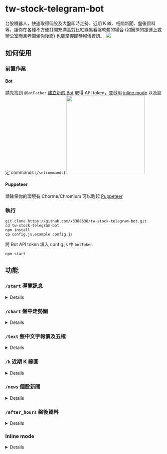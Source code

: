 # tw-stock-telegram-bot
台股機器人，快速取得個股及大盤即時走勢、近期 K 線、相關新聞、盤後資料等，讓你在各種不方便打開充滿高對比紅綠黑看盤軟體的場合 (如擁擠的捷運上或辦公室而且老闆坐你後面) 也能掌握即時報價資訊。
![](https://gist.githubusercontent.com/x3388638/82e341b43990c7851c9438dfdec43e3b/raw/7de5bf604e5f01d76febe5f668088c2a4518ff1c/tstb-1.png)

## 如何使用
### 前置作業
#### Bot
請先找到 `@BotFather` [建立新的 Bot](https://core.telegram.org/bots#6-botfather) 取得 API token，並啟用 [inline mode](https://core.telegram.org/bots/inline) 以及設定 commands (`/setcommands`)
<img src="https://gist.githubusercontent.com/x3388638/82e341b43990c7851c9438dfdec43e3b/raw/7de5bf604e5f01d76febe5f668088c2a4518ff1c/tstb-2.png" width="250" />

#### Puppeteer
請確保你的環境有 Chorme/Chromium 可以跑起 [Puppeteer](https://pptr.dev/)

### 執行
```
git clone https://github.com/x3388638/tw-stock-telegram-bot.git
cd tw-stock-telegram-bot
npm install
cp config.js.example config.js
```

將 Bot API token 填入 config.js 中 `botToken`

```
npm start
```

## 功能
### `/start` 導覽訊息
<details>
 <img src="https://gist.githubusercontent.com/x3388638/82e341b43990c7851c9438dfdec43e3b/raw/1bcfd58e76649350744ea1b6b32e78a470b239d2/tstb-3.jpg" width="350" />
</details>

### `/chart` 盤中走勢圖
<details>
<p><code>/chart ${stockId}</code> 查詢個股</p>
<img src="https://gist.githubusercontent.com/x3388638/82e341b43990c7851c9438dfdec43e3b/raw/1bcfd58e76649350744ea1b6b32e78a470b239d2/tstb-4.jpg" width="350" />

<p><code>/chart_tse</code> 查詢上市指數</p>
<img src="https://gist.githubusercontent.com/x3388638/82e341b43990c7851c9438dfdec43e3b/raw/1bcfd58e76649350744ea1b6b32e78a470b239d2/tstb-5.jpg" width="350" />

<p><code>/chart_toc</code> 查詢櫃買指數</p>
<img src="https://gist.githubusercontent.com/x3388638/82e341b43990c7851c9438dfdec43e3b/raw/1bcfd58e76649350744ea1b6b32e78a470b239d2/tstb-6.jpg" width="350" />
</details>

### `/text` 盤中文字報價及五檔
<details>
<p><code>/text ${stockId}</code> 查詢個股</p>
<img src="https://gist.githubusercontent.com/x3388638/82e341b43990c7851c9438dfdec43e3b/raw/1bcfd58e76649350744ea1b6b32e78a470b239d2/tstb-7.jpg" width="350" />

<p><code>/text_tse</code> 查詢上市指數</p>
<img src="https://gist.githubusercontent.com/x3388638/82e341b43990c7851c9438dfdec43e3b/raw/1bcfd58e76649350744ea1b6b32e78a470b239d2/tstb-8.jpg" width="350" />

<p><code>/text_otc</code> 查詢櫃買指數</p>
<img src="https://gist.githubusercontent.com/x3388638/82e341b43990c7851c9438dfdec43e3b/raw/1bcfd58e76649350744ea1b6b32e78a470b239d2/tstb-9.jpg" width="350" />
</details>

### `/k` 近期 K 線圖
<details>
<p><code>/k ${stockId}</code> 查詢個股</p>
<img src="https://gist.githubusercontent.com/x3388638/82e341b43990c7851c9438dfdec43e3b/raw/113f34ff1732b8ee8e438d573cd06db185cc3b1f/tstb-10.jpg" width="350" />

<p><code>/k_tse</code> 查詢上市指數</p>
<img src="https://gist.githubusercontent.com/x3388638/82e341b43990c7851c9438dfdec43e3b/raw/113f34ff1732b8ee8e438d573cd06db185cc3b1f/tstb-11.jpg" width="350" />

<p><code>/k_otc</code> 查詢櫃買指數</p>
<img src="https://gist.githubusercontent.com/x3388638/82e341b43990c7851c9438dfdec43e3b/raw/113f34ff1732b8ee8e438d573cd06db185cc3b1f/tstb-12.jpg" width="350" />
</details>

### `/news` 個股新聞
<details>
 <img src="https://gist.githubusercontent.com/x3388638/82e341b43990c7851c9438dfdec43e3b/raw/113f34ff1732b8ee8e438d573cd06db185cc3b1f/tstb-13.jpg" width="350" />
</details>

### `/after_hours` 盤後資料
<details>
<p><code>/after_hours ${stockId}</code> 查詢個股盤後資料</p>
<img src="https://gist.githubusercontent.com/x3388638/82e341b43990c7851c9438dfdec43e3b/raw/b708a1b02ff439069b76837876b9d7ccce499ee5/tstb-19.jpg" width="350" />

<p><code>/after_hours</code> 查詢其他盤後資料</p>
<img src="https://gist.githubusercontent.com/x3388638/82e341b43990c7851c9438dfdec43e3b/raw/113f34ff1732b8ee8e438d573cd06db185cc3b1f/tstb-14.jpg" width="350" />
</details>

### Inline mode
<details>
<p><img src="https://gist.githubusercontent.com/x3388638/82e341b43990c7851c9438dfdec43e3b/raw/113f34ff1732b8ee8e438d573cd06db185cc3b1f/tstb-15.jpg" width="350" /></p>
<p><img src="https://gist.githubusercontent.com/x3388638/82e341b43990c7851c9438dfdec43e3b/raw/113f34ff1732b8ee8e438d573cd06db185cc3b1f/tstb-16.jpg" width="350" /></p>
<p><img src="https://gist.githubusercontent.com/x3388638/82e341b43990c7851c9438dfdec43e3b/raw/113f34ff1732b8ee8e438d573cd06db185cc3b1f/tstb-17.jpg" width="350" /></p>
<p><img src="https://gist.githubusercontent.com/x3388638/82e341b43990c7851c9438dfdec43e3b/raw/113f34ff1732b8ee8e438d573cd06db185cc3b1f/tstb-18.jpg" width="350" /></p>
</details>
